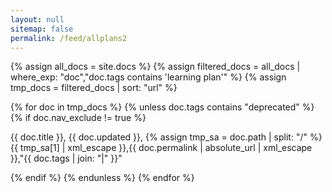 ```yaml
---
layout: null
sitemap: false
permalink: /feed/allplans2
---
```


{% assign all_docs = site.docs %}
{% assign filtered_docs = all_docs | where_exp: "doc","doc.tags contains 'learning plan'" %}
{% assign tmp_docs = filtered_docs | sort: "url" %}

  {% for doc in tmp_docs %}
  {% unless doc.tags contains "deprecated" %}
  {% if doc.nav_exclude != true %}

  {{ doc.title }}, {{ doc.updated }}, {% assign tmp_sa = doc.path | split: "/" %}{{ tmp_sa[1] | xml_escape }},{{ doc.permalink | absolute_url | xml_escape }},"{{ doc.tags | join: "|" }}"<br/>

  {% endif %}
  {% endunless %}
  {% endfor %}
